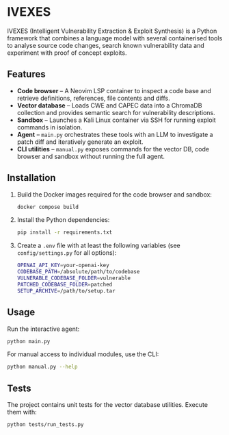 # IVEXES

IVEXES (Intelligent Vulnerability Extraction & Exploit Synthesis) is a Python framework that
combines a language model with several containerised tools to analyse source code
changes, search known vulnerability data and experiment with proof of concept
exploits.

## Features

- **Code browser** – A Neovim LSP container to inspect a code base and retrieve
  definitions, references, file contents and diffs.
- **Vector database** – Loads CWE and CAPEC data into a ChromaDB collection and
  provides semantic search for vulnerability descriptions.
- **Sandbox** – Launches a Kali Linux container via SSH for running exploit
  commands in isolation.
- **Agent** – `main.py` orchestrates these tools with an LLM to investigate a
  patch diff and iteratively generate an exploit.
- **CLI utilities** – `manual.py` exposes commands for the vector DB, code
  browser and sandbox without running the full agent.

## Installation

1. Build the Docker images required for the code browser and sandbox:

   ```bash
   docker compose build
   ```

2. Install the Python dependencies:

   ```bash
   pip install -r requirements.txt
   ```

3. Create a `.env` file with at least the following variables (see
   `config/settings.py` for all options):

   ```bash
   OPENAI_API_KEY=your-openai-key
   CODEBASE_PATH=/absolute/path/to/codebase
   VULNERABLE_CODEBASE_FOLDER=vulnerable
   PATCHED_CODEBASE_FOLDER=patched
   SETUP_ARCHIVE=/path/to/setup.tar
   ```

## Usage

Run the interactive agent:

```bash
python main.py
```

For manual access to individual modules, use the CLI:

```bash
python manual.py --help
```

## Tests

The project contains unit tests for the vector database utilities. Execute them
with:

```bash
python tests/run_tests.py
```

